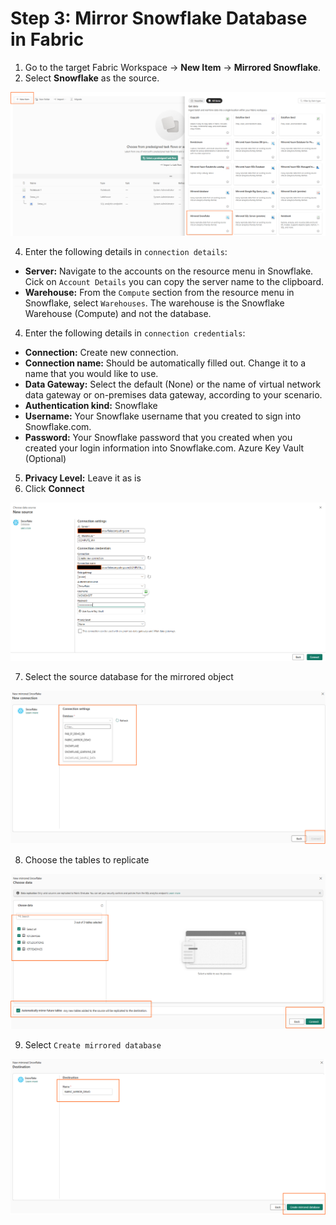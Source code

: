 # Step 3: Mirror Snowflake Database in Fabric


1. Go to the target Fabric Workspace → **New Item** → **Mirrored Snowflake**.
2. Select **Snowflake** as the source.

![Mirror2](img/mirror4.png)


4. Enter the following details in `connection details`:
- **Server:** Navigate to the accounts on the resource menu in Snowflake. Cick on `Account Details` you can copy the server name to the clipboard. 
- **Warehouse:** From the `Compute` section from the resource menu in Snowflake, select `Warehouses`. The warehouse is the Snowflake Warehouse (Compute) and not the database.
4. Enter the following details in `connection credentials`:
- **Connection:** Create new connection.
- **Connection name:** Should be automatically filled out. Change it to a name that you would like to use.
- **Data Gateway:** Select the default (None) or the name of virtual network data gateway or on-premises data gateway, according to your scenario.
- **Authentication kind:** Snowflake
- **Username:** Your Snowflake username that you created to sign into Snowflake.com.
- **Password:** Your Snowflake password that you created when you created your login information into Snowflake.com.
    Azure Key Vault (Optional)
5. **Privacy Level:** Leave it as is
6. Click **Connect**

![Mirror2](img/mirror5.png)  

7. Select the source database for the mirrored object

![Mirror2](img/mirror6.png)  


8. Choose the tables to replicate

![Mirror2](img/mirror7.png)  
  
9. Select `Create mirrored database`

![Mirror2](img/mirror8.png)  

